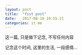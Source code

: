 ```yaml
---
layout: post
title:  "fist post"
date:   2017-08-10 19:55:21
categories: it me
---
```


这一篇, 只是做下记念, 不写任何内容

记念这个时间, 这里的生活, 一段感情...